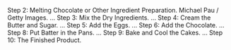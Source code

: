 Step 2: Melting Chocolate or Other Ingredient Preparation. Michael Pau / Getty Images. ...
Step 3: Mix the Dry Ingredients. ...
Step 4: Cream the Butter and Sugar. ...
Step 5: Add the Eggs. ...
Step 6: Add the Chocolate. ...
Step 8: Put Batter in the Pans. ...
Step 9: Bake and Cool the Cakes. ...
Step 10: The Finished Product.